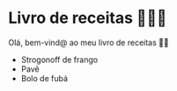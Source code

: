 # Livro de receitas 👨🏻‍🍳

Olá, bem-vind@ ao meu livro de receitas 👋🏻

 - Strogonoff de frango
 - Pavê
 - Bolo de fubá